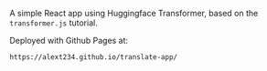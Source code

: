 
A simple React app using Huggingface Transformer, based on the `transformer.js` tutorial.

Deployed with Github Pages at:

```
https://alext234.github.io/translate-app/
```